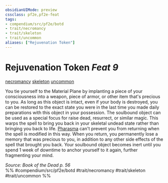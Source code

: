 ```yaml
---
obsidianUIMode: preview
cssclass: pf2e,pf2e-feat
tags:
- compendium/src/pf2e/botd
- trait/necromancy
- trait/skeleton
- trait/uncommon
aliases: ["Rejuvenation Token"]
---
```

# Rejuvenation Token  *Feat 9*  
[necromancy](/rules/traits/necromancy.md)  [skeleton](/rules/traits/skeleton-b1.md)  [uncommon](/rules/traits/uncommon.md)  


You tie yourself to the Material Plane by implanting a piece of your consciousness into a weapon, piece of armor, or other item that's precious to you. As long as this object is intact, even if your body is destroyed, you can be restored to the exact state you were in the last time you made daily preparations with this object in your possession. The soulbound object can be used as a special focus for raise dead, resurrect, or similar magic. This warps the spell to bring you back in your skeletal undead state rather than bringing you back to life. [Pharasma](/compendium/setting/deities/pharasma.md) can't prevent you from returning when the spell is modified in this way. When you return, you permanently lose a memory that was precious to you, in addition to any other side effects of the spell that brought you back. Your soulbound object becomes inert until you spend 1 week of downtime to anchor yourself to it again, further fragmenting your mind.

*Source: Book of the Dead p. 56*  
%% #compendium/src/pf2e/botd #trait/necromancy #trait/skeleton #trait/uncommon %%
